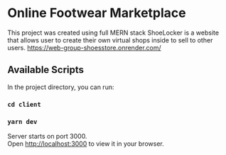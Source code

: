 # Online Footwear Marketplace

This project was created using full MERN stack
ShoeLocker is a website that allows user to create their own virtual shops inside to sell to other users.
https://web-group-shoesstore.onrender.com/

## Available Scripts

In the project directory, you can run:

### `cd client`
### `yarn dev`

Server starts on port 3000.\
Open [http://localhost:3000](http://localhost:3000) to view it in your browser.

